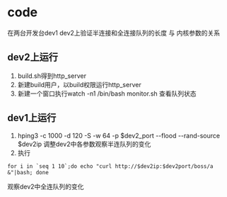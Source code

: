 # code
在两台开发台dev1 dev2上验证半连接和全连接队列的长度 与 内核参数的关系

## dev2上运行
1. build.sh得到http_server 
2. 新建build用户，以build权限运行http_server
3. 新建一个窗口执行watch -n1 /bin/bash monitor.sh
查看队列状态
   
## dev1上运行
1. hping3 -c 1000  -d 120 -S -w 64 -p $dev2_port --flood  --rand-source $dev2ip
调整dev2中各参数观察半连队列的变化
2. 执行
```
for i in `seq 1 10`;do echo "curl http://$dev2ip:$dev2port/boss/a &"|bash; done
```
观察dev2中全连队列的变化

